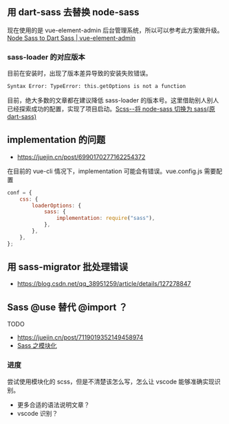## 用 dart-sass 去替换 node-sass

现在使用的是 vue-element-admin 后台管理系统，所以可以参考此方案做升级。[Node Sass to Dart Sass | vue-element-admin](https://panjiachen.gitee.io/vue-element-admin-site/zh/guide/advanced/sass.html#升级方案)

### sass-loader 的对应版本

目前在安装时，出现了版本差异导致的安装失败错误。

```bash
Syntax Error: TypeError: this.getOptions is not a function
```

目前，绝大多数的文章都在建议降低 sass-loader 的版本号。这里借助别人别人已经探索成功的配置，实现了项目启动。[Scss--将 node-sass 切换为 sass(原 dart-sass)](https://blog.csdn.net/feiying0canglang/article/details/126372260#t6)

## implementation 的问题

- https://juejin.cn/post/6990170277162254372

在目前的 vue-cli 情况下，implementation 可能会有错误。vue.config.js 需要配置

```js
conf = {
	css: {
		loaderOptions: {
			sass: {
				implementation: require("sass"),
			},
		},
	},
};
```

## 用 sass-migrator 批处理错误

- https://blog.csdn.net/qq_38951259/article/details/127278847

## Sass @use 替代 @import ？

TODO

- https://juejin.cn/post/7119019352149458974
- [Sass 之模块化](https://juejin.cn/post/7051936281315508260)

### 进度

尝试使用模块化的 scss，但是不清楚该怎么写，怎么让 vscode 能够准确实现识别。

- 更多合适的语法说明文章？
- vscode 识别？
